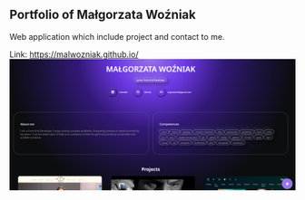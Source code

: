 ## Portfolio of Małgorzata Woźniak

Web application which include project and contact to me.

  Link: https://malwozniak.github.io/
 <img src="/portfolio.png" alt="Portfolio Małgorzata Woźniak"/>
